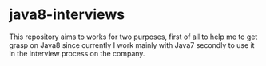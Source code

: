 # java8-interviews

This repository aims to works for two purposes, first of all to help me to get grasp on Java8 since currently 
I work mainly with Java7 secondly to use it in the interview process on the company.
